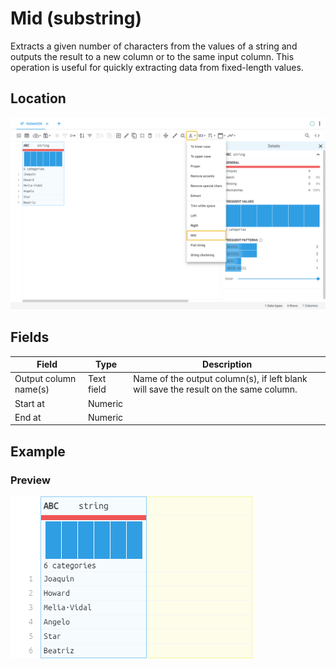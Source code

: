 # Mid (substring)
Extracts a given number of characters from the values of a string and outputs the result to a new column or to the same input column.
This operation is useful for quickly extracting data from fixed-length values.
## Location
![Mid (substring) on the interface](../../docs/screenshots/location/mid_string.png)
## Fields
Field | Type | Description
----- | ---- | -----------
Output column name(s) | Text field | Name of the output column(s), if left blank will save the result on the same column.
Start at | Numeric | 
End at | Numeric | 
## Example
### Preview
![Mid (substring) example](../../docs/screenshots/table/mid_string.png)